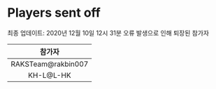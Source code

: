 # Players sent off
최종 업데이트: 2020년 12월 10일 12시 31분
오류 발생으로 인해 퇴장된 참가자




| 참가자 |
|:---:|
| RAKSTeam@rakbin007 |
| KH-L@L-HK |